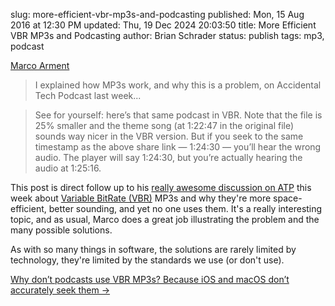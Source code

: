 slug: more-efficient-vbr-mp3s-and-podcasting
published: Mon, 15 Aug 2016 at 12:30 PM
updated: Thu, 19 Dec 2024 20:03:50 
title: More Efficient VBR MP3s and Podcasting
author: Brian Schrader
status: publish
tags: mp3, podcast

[Marco Arment][marco]

> I explained how MP3s work, and why this is a problem, on Accidental Tech Podcast last week...

> See for yourself: here’s that same podcast in VBR. Note that the file is 25% smaller and the theme song (at 1:22:47 in the original file) sounds way nicer in the VBR version. But if you seek to the same timestamp as the above share link — 1:24:30 — you’ll hear the wrong audio. The player will say 1:24:30, but you’re actually hearing the audio at 1:25:16.

This post is direct follow up to his [really awesome discussion on ATP][atp] this week about [Variable BitRate (VBR)][vbr] MP3s and why they're more space-efficient, better sounding, and yet no one uses them. It's a really interesting topic, and as usual, Marco does a great job illustrating the problem and the many possible solutions.

As with so many things in software, the solutions are rarely limited by technology, they're limited by the standards we use (or don't use).

[Why don’t podcasts use VBR MP3s? Because iOS and macOS don’t accurately seek them &#8594;][marco]

[marco]: https://marco.org/2016/08/15/vbr-mp3-plea
[atp]: https://overcast.fm/+CdTym-vo/1:23:49
[vbr]: https://en.wikipedia.org/wiki/Variable_bitrate
